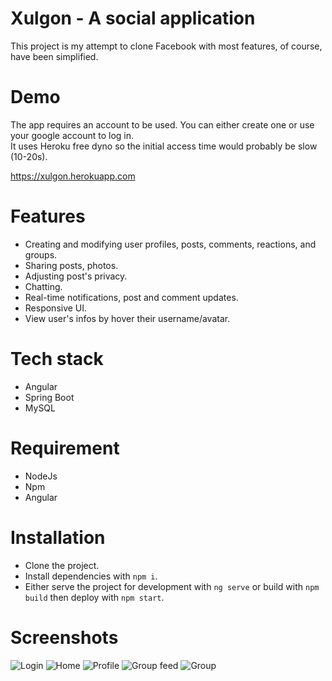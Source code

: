# Xulgon - A social application
This project is my attempt to clone Facebook with most features, of course, have been simplified. 

# Demo
The app requires an account to be used. You can either create one or use your google account to log in.  
It uses Heroku free dyno so the initial access time would probably be slow (10-20s).

https://xulgon.herokuapp.com

# Features
- Creating and modifying user profiles, posts, comments, reactions, and groups. 
- Sharing posts, photos.
- Adjusting post's privacy.
- Chatting.
- Real-time notifications, post and comment updates.
- Responsive UI.
- View user's infos by hover their username/avatar.

# Tech stack
- Angular
- Spring Boot
- MySQL

# Requirement
- NodeJs
- Npm
- Angular

# Installation
- Clone the project. 
- Install dependencies with ```npm i```.
- Either serve the project for development with ```ng serve``` or build with ```npm build``` then deploy with ```npm start```.

# Screenshots

![Login](https://xulgon.sirv.com/xulgon-sreenshots/login.jpg)
![Home](https://xulgon.sirv.com/xulgon-sreenshots/home.jpg)
![Profile](https://xulgon.sirv.com/xulgon-sreenshots/profile.jpg)
![Group feed](https://xulgon.sirv.com/xulgon-sreenshots/group-feed.jpg)
![Group](https://xulgon.sirv.com/xulgon-sreenshots/group.jpg)